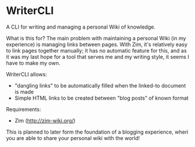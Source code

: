 # WriterCLI
A CLI for writing and managing a personal Wiki of knowledge.

What is this for?
The main problem with maintaining a personal Wiki (in my experience) is managing links between pages. With Zim, it's relatively easy to link pages together manually; it has no automatic feature for this, and as it was my last hope for a tool that serves me and my writing style, it seems I have to make my own.

WriterCLI allows:
* "dangling links" to be automatically filled when the linked-to document is made
* Simple HTML links to be created between "blog posts" of known format

Requirements:
* Zim (http://zim-wiki.org/)


This is planned to later form the foundation of a blogging experience, wheri you are able to share your personal wiki with the world!
